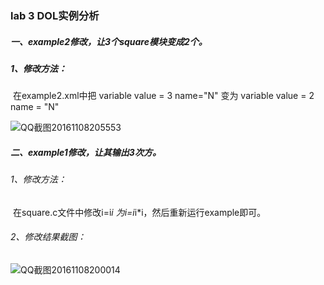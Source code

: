 ### lab 3 DOL实例分析

##### 一、example2修改，让3个square模块变成2个。

##### 1、修改方法：

​	在example2.xml中把 variable value = 3 name="N" 变为 variable value = 2 name = "N"

 ![QQ截图20161108205553](C:\Users\davidli\Desktop\QQ截图20161108205553.png)

##### 二、example1修改，让其输出3次方。

###### 1、修改方法：

​	在square.c文件中修改i=i*i 为i=i*i*i，然后重新运行example即可。

###### 2、修改结果截图：



 ![QQ截图20161108200014](C:\Users\davidli\Desktop\QQ截图20161108200014.png)